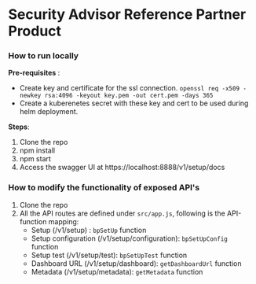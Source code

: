 # Security Advisor Reference Partner Product 

### How to run locally
**Pre-requisites** :
  - Create key and certificate for the ssl connection.
    `openssl req -x509 -newkey rsa:4096 -keyout key.pem -out cert.pem -days 365`
  - Create a kuberenetes secret with these key and cert to be used during helm deployment.

**Steps**:
1) Clone the repo
2) npm install
3) npm start
4) Access the swagger UI at https://localhost:8888/v1/setup/docs


### How to modify the functionality of exposed API's
1) Clone the repo
2) All the API routes are defined under `src/app.js`, following is the API-function mapping:
   - Setup (/v1/setup) : `bpSetUp` function
   - Setup configuration (/v1/setup/configuration): `bpSetUpConfig` function
   - Setup test (/v1/setup/test): `bpSetUpTest` function
   - Dashboard URL (/v1/setup/dashboard): `getDashboardUrl` function
   - Metadata (/v1/setup/metadata): `getMetadata` function
